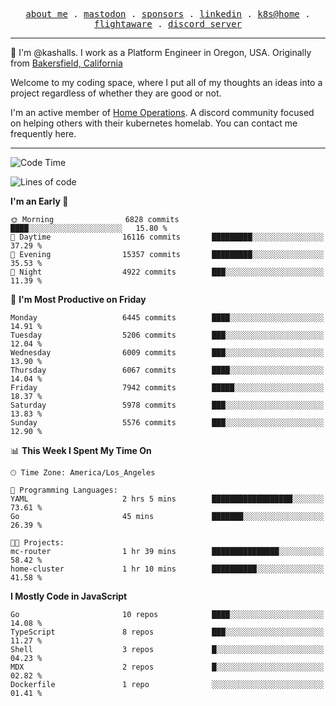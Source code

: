 <p align="center">
  <samp>
    <a href="https://jordanjones.org/">about me</a> .
    <a rel="me" href="https://mastodon.social/@kashall">mastodon</a> .
    <a href="https://github.com/sponsors/kashalls">sponsors</a> .
    <a href="https://linkedin.com/in/jordpjones">linkedin</a> .
    <a href="https://github.com/kashalls/home-cluster">k8s@home</a> .
    <a href="https://flightaware.com/adsb/stats/user/kashalls">flightaware</a> .
    <a href="https://discord.gg/V2WrCfqba9">discord server</a>
  </samp>
</p>

----------------------------------------------------------------

:wave: I'm @kashalls. I work as a Platform Engineer in Oregon, USA. Originally from [Bakersfield, California](https://maps.app.goo.gl/QQMtywTWghpXB6Tu6)

Welcome to my coding space, where I put all of my thoughts an ideas into a project regardless of whether they are good or not.

I'm an active member of [Home Operations](https://discord.gg/home-operations). A discord community focused on helping others with their kubernetes homelab. You can contact me frequently here.

----------------------------------------------------------------
<!--START_SECTION:waka-->
![Code Time](http://img.shields.io/badge/Code%20Time-2%2C384%20hrs%2023%20mins-blue)

![Lines of code](https://img.shields.io/badge/From%20Hello%20World%20I%27ve%20Written-10.1%20million%20lines%20of%20code-blue)

**I'm an Early 🐤** 

```text
🌞 Morning                6828 commits        ████░░░░░░░░░░░░░░░░░░░░░   15.80 % 
🌆 Daytime                16116 commits       █████████░░░░░░░░░░░░░░░░   37.29 % 
🌃 Evening                15357 commits       █████████░░░░░░░░░░░░░░░░   35.53 % 
🌙 Night                  4922 commits        ███░░░░░░░░░░░░░░░░░░░░░░   11.39 % 
```
📅 **I'm Most Productive on Friday** 

```text
Monday                   6445 commits        ████░░░░░░░░░░░░░░░░░░░░░   14.91 % 
Tuesday                  5206 commits        ███░░░░░░░░░░░░░░░░░░░░░░   12.04 % 
Wednesday                6009 commits        ███░░░░░░░░░░░░░░░░░░░░░░   13.90 % 
Thursday                 6067 commits        ████░░░░░░░░░░░░░░░░░░░░░   14.04 % 
Friday                   7942 commits        █████░░░░░░░░░░░░░░░░░░░░   18.37 % 
Saturday                 5978 commits        ███░░░░░░░░░░░░░░░░░░░░░░   13.83 % 
Sunday                   5576 commits        ███░░░░░░░░░░░░░░░░░░░░░░   12.90 % 
```


📊 **This Week I Spent My Time On** 

```text
🕑︎ Time Zone: America/Los_Angeles

💬 Programming Languages: 
YAML                     2 hrs 5 mins        ██████████████████░░░░░░░   73.61 % 
Go                       45 mins             ███████░░░░░░░░░░░░░░░░░░   26.39 % 

🐱‍💻 Projects: 
mc-router                1 hr 39 mins        ███████████████░░░░░░░░░░   58.42 % 
home-cluster             1 hr 10 mins        ██████████░░░░░░░░░░░░░░░   41.58 % 
```

**I Mostly Code in JavaScript** 

```text
Go                       10 repos            ████░░░░░░░░░░░░░░░░░░░░░   14.08 % 
TypeScript               8 repos             ███░░░░░░░░░░░░░░░░░░░░░░   11.27 % 
Shell                    3 repos             █░░░░░░░░░░░░░░░░░░░░░░░░   04.23 % 
MDX                      2 repos             █░░░░░░░░░░░░░░░░░░░░░░░░   02.82 % 
Dockerfile               1 repo              ░░░░░░░░░░░░░░░░░░░░░░░░░   01.41 % 
```




<!--END_SECTION:waka-->

